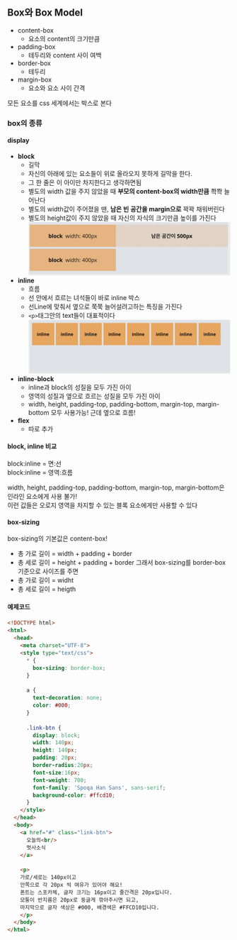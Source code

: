 ## Box와 Box Model

- content-box
  - 요소의 content의 크기만큼
- padding-box
  - 테두리와 content 사이 여백
- border-box
  - 테두리
- margin-box
  - 요소와 요소 사이 간격


모든 요소를 css 세계에서는 박스로 본다

### box의 종류
#### display
- **block**
  - 길막
  - 자신의 아래에 있는 요소들이 위로 올라오지 못하게 길막을 한다.
  - 그 한 줄은 이 아이만 차지한다고 생각하면됨
  - 별도의 width 값을 주지 않았을 때 **부모의 content-box의 width만큼** 쫙쫙 늘어난다
  - 별도의 width값이 주어졌을 땐, **남은 빈 공간을 margin으로** 꽉꽉 채워버린다
  - 별도의 height값이 주지 않았을 때 자신의 자식의 크기만큼 높이를 가진다
  ![block](/assets/html/block.PNG)
- **inline**
  - 흐름
  - 선 안에서 흐르는 녀석들이 바로 inline 박스
  - 선Line에 맞춰서 옆으로 쭉쭉 늘어설려고하는 특징을 가진다
  - `<p>`태그안의 text들이 대표적이다
  ![block](/assets/html/inline.PNG)
- **inline-block**
  - inline과 block의 성질을 모두 가진 아이
  - 영역의 성질과 옆으로 흐르는 성질을 모두 가진 아이
  - width, height, padding-top, padding-bottom, margin-top, margin-bottom 모두 사용가능! 근데 옆으로 흐름!
- **flex**
  - 따로 추가  

#### block, inline 비교
block:inline = 면:선  
block:inline = 영역:흐름  

width, height, padding-top, padding-bottom, margin-top, margin-bottom은 인라인 요소에게 사용 불가!  
이런 값들은 오로지 영역을 차지할 수 있는 블록 요소에게만 사용할 수 있다

#### box-sizing
box-sizing의 기본값은 content-box!
- 총 가로 길이 = width + padding + border
- 총 세로 길이 = height + padding + border
그래서 box-sizing를 border-box 기준으로 사이즈를 주면
- 총 가로 길이 = widht
- 총 세로 길이 = heigth


#### 예제코드
```html
<!DOCTYPE html>
<html>
  <head>
    <meta charset="UTF-8">
    <style type="text/css">
      * {
        box-sizing: border-box;
      }

      a {
        text-decoration: none;
        color: #000;
      }

      .link-btn {
        display: block;
        width: 140px;
        height: 140px;
        padding: 20px;
        border-radius:20px;
        font-size:16px;
        font-weight: 700;
        font-family: 'Spoqa Han Sans', sans-serif;
        background-color: #ffcd10;
      }
    </style>
  </head>
  <body>
    <a href="#" class="link-btn">
      오늘의<br/>
      멋사소식
    </a>

    <p>
    가로/세로는 140px이고
    안쪽으로 각 20px 씩 여유가 있어야 해요!
    폰트는 스포카체, 글자 크기는 16px이고 줄간격은 20px입니다.
    모퉁이 반지름은 20px로 둥글게 깎아주시면 되고,
    마지막으로 글자 색상은 #000, 배경색은 #FFCD10입니다.
    </p>
  </body>
</html>
```
